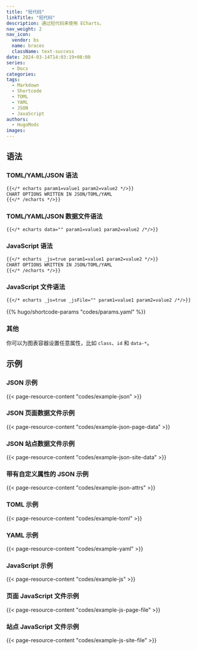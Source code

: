 ```yaml
---
title: "短代码"
linkTitle: "短代码"
description: 通过短代码来使用 ECharts。
nav_weight: 2
nav_icon:
  vendor: bs
  name: braces
  className: text-success
date: 2024-03-14T14:03:19+08:00
series:
  - Docs
categories:
tags:
  - Markdown
  - Shortcode
  - TOML
  - YAML
  - JSON
  - JavaScript
authors:
  - HugoMods
images:
---
```


## 语法

### TOML/YAML/JSON 语法

```markdown
{{</* echarts param1=value1 param2=value2 */>}}
CHART OPTIONS WRITTEN IN JSON/TOML/YAML
{{</* /echarts */>}}
```

### TOML/YAML/JSON 数据文件语法

```markdown
{{</* echarts data="" param1=value1 param2=value2 /*/>}}
```

### JavaScript 语法

```markdown
{{</* echarts _js=true param1=value1 param2=value2 */>}}
CHART OPTIONS WRITTEN IN JSON/TOML/YAML
{{</* /echarts */>}}
```

### JavaScript 文件语法

```markdown
{{</* echarts _js=true _jsFile="" param1=value1 param2=value2 /*/>}}
```

{{% hugo/shortcode-params "codes/params.yaml" %}}

### 其他

你可以为图表容器设置任意属性，比如 `class`、`id` 和 `data-*`。

## 示例

### JSON 示例

{{< page-resource-content "codes/example-json" >}}

### JSON 页面数据文件示例

{{< page-resource-content "codes/example-json-page-data" >}}

### JSON 站点数据文件示例

{{< page-resource-content "codes/example-json-site-data" >}}

### 带有自定义属性的 JSON 示例

{{< page-resource-content "codes/example-json-attrs" >}}

### TOML 示例

{{< page-resource-content "codes/example-toml" >}}

### YAML 示例

{{< page-resource-content "codes/example-yaml" >}}

### JavaScript 示例

{{< page-resource-content "codes/example-js" >}}

### 页面 JavaScript 文件示例

{{< page-resource-content "codes/example-js-page-file" >}}

### 站点 JavaScript 文件示例

{{< page-resource-content "codes/example-js-site-file" >}}
